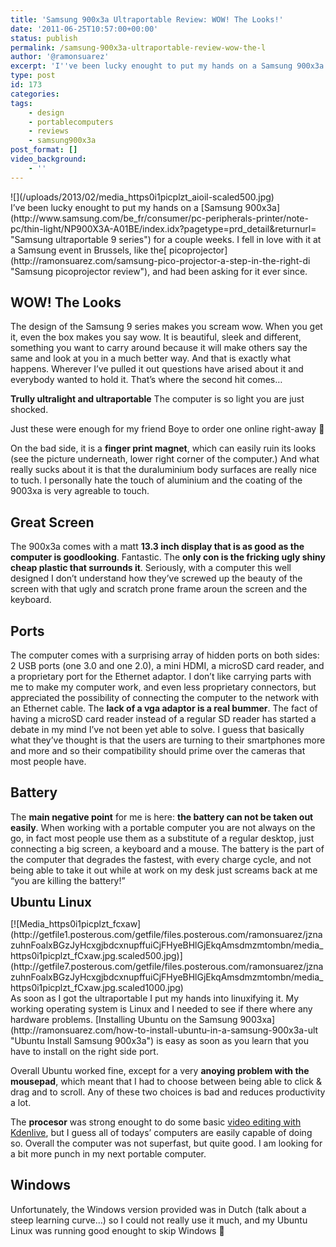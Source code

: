 ```yaml
---
title: 'Samsung 900x3a Ultraportable Review: WOW! The Looks!'
date: '2011-06-25T10:57:00+00:00'
status: publish
permalink: /samsung-900x3a-ultraportable-review-wow-the-l
author: '@ramonsuarez'
excerpt: 'I''ve been lucky enought to put my hands on a Samsung 900x3a for a couple weeks. I fell in love with it at a Samsung event in Brussels, like the picoprojector, and had been asking for it ever since. WOW! The Looks The design of the Samsung 9 series...'
type: post
id: 173
categories:
tags:
    - design
    - portablecomputers
    - reviews
    - samsung900x3a
post_format: []
video_background:
    - ''
---
```

<div class="p_embed p_image_embed">![](/uploads/2013/02/media_https0i1picplzt_aioil-scaled500.jpg)</div>I’ve been lucky enought to put my hands on a [Samsung 900x3a](http://www.samsung.com/be_fr/consumer/pc-peripherals-printer/note-pc/thin-light/NP900X3A-A01BE/index.idx?pagetype=prd_detail&returnurl= "Samsung ultraportable 9 series") for a couple weeks. I fell in love with it at a Samsung event in Brussels, like the[ picoprojector](http://ramonsuarez.com/samsung-pico-projector-a-step-in-the-right-di "Samsung picoprojector review"), and had been asking for it ever since.

WOW! The Looks
--------------

The design of the Samsung 9 series makes you scream wow. When you get it, even the box makes you say wow. It is beautiful, sleek and different, something you want to carry around because it will make others say the same and look at you in a much better way. And that is exactly what happens. Wherever I’ve pulled it out questions have arised about it and everybody wanted to hold it. That’s where the second hit comes…

**Trully ultralight and ultraportable** The computer is so light you are just shocked.

Just these were enough for my friend Boye to order one online right-away 🙂

On the bad side, it is a **finger print magnet**, which can easily ruin its looks (see the picture underneath, lower right corner of the computer.) And what really sucks about it is that the duraluminium body surfaces are really nice to tuch. I personally hate the touch of aluminium and the coating of the 9003xa is very agreable to touch.

Great Screen
------------

The 900x3a comes with a matt **13.3 inch display that is as good as the computer is goodlooking**. Fantastic. The **only con is the fricking ugly shiny cheap plastic that surrounds it**. Seriously, with a computer this well designed I don’t understand how they’ve screwed up the beauty of the screen with that ugly and scratch prone frame aroun the screen and the keyboard.

Ports
-----

The computer comes with a surprising array of hidden ports on both sides: 2 USB ports (one 3.0 and one 2.0), a mini HDMI, a microSD card reader, and a proprietary port for the Ethernet adaptor. I don’t like carrying parts with me to make my computer work, and even less proprietary connectors, but appreciated the possibility of connecting the computer to the network with an Ethernet cable. The **lack of a vga adaptor is a real bummer**. The fact of having a microSD card reader instead of a regular SD reader has started a debate in my mind I’ve not been yet able to solve. I guess that basically what they’ve thought is that the users are turning to their smartphones more and more and so their compatibility should prime over the cameras that most people have.

Battery
-------

The **main negative point** for me is here: **the battery can not be taken out easily**. When working with a portable computer you are not always on the go, in fact most people use them as a substitute of a regular desktop, just connecting a big screen, a keyboard and a mouse. The battery is the part of the computer that degrades the fastest, with every charge cycle, and not being able to take it out while at work on my desk just screams back at me “you are killing the battery!”

<span style="font-size: 20px; font-weight: bold;">Ubuntu Linux</span>

<div class="p_embed p_image_embed">[![Media_https0i1picplzt_fcxaw](http://getfile1.posterous.com/getfile/files.posterous.com/ramonsuarez/jznazuhnFoalxBGzJyHcxgjbdcxnupffuiCjFHyeBHlGjEkqAmsdmzmtombn/media_https0i1picplzt_fCxaw.jpg.scaled500.jpg)](http://getfile7.posterous.com/getfile/files.posterous.com/ramonsuarez/jznazuhnFoalxBGzJyHcxgjbdcxnupffuiCjFHyeBHlGjEkqAmsdmzmtombn/media_https0i1picplzt_fCxaw.jpg.scaled1000.jpg)</div>As soon as I got the ultraportable I put my hands into linuxifying it. My working operating system is Linux and I needed to see if there where any hardware problems. [Installing Ubuntu on the Samsung 9003xa](http://ramonsuarez.com/how-to-install-ubuntu-in-a-samsung-900x3a-ult "Ubuntu Install Samsung 900x3a") is easy as soon as you learn that you have to install on the right side port.

Overall Ubuntu worked fine, except for a very **anoying problem with the mousepad**, which meant that I had to choose between being able to click & drag and to scroll. Any of these two choices is bad and reduces productivity a lot.

The **procesor** was strong enought to do some basic [video editing with Kdenlive](http://www.kdenlive.org/ "Kdenlive is the best Linux video editor"), but I guess all of todays’ computers are easily capable of doing so. Overall the computer was not superfast, but quite good. I am looking for a bit more punch in my next portable computer.

Windows
-------

Unfortunately, the Windows version provided was in Dutch (talk about a steep learning curve…) so I could not really use it much, and my Ubuntu Linux was running good enought to skip Windows 🙂
